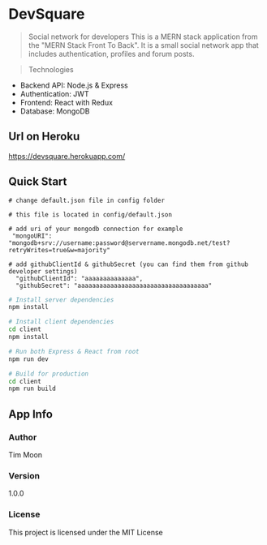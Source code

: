 # DevSquare

> Social network for developers
> This is a MERN stack application from the "MERN Stack Front To Back". It is a small social network app that includes authentication, profiles and forum posts.

> Technologies

- Backend API: Node.js & Express
- Authentication: JWT
- Frontend: React with Redux
- Database: MongoDB

## Url on Heroku

https://devsquare.herokuapp.com/

## Quick Start

```
# change default.json file in config folder

# this file is located in config/default.json

# add uri of your mongodb connection for example
 "mongoURI": "mongodb+srv://username:password@servername.mongodb.net/test?retryWrites=true&w=majority"

# add githubClientId & githubSecret (you can find them from github developer settings)
  "githubClientId": "aaaaaaaaaaaaaa",
  "githubSecret": "aaaaaaaaaaaaaaaaaaaaaaaaaaaaaaaaaaaa"
```

```bash
# Install server dependencies
npm install

# Install client dependencies
cd client
npm install

# Run both Express & React from root
npm run dev

# Build for production
cd client
npm run build
```

## App Info

### Author

Tim Moon

### Version

1.0.0

### License

This project is licensed under the MIT License
